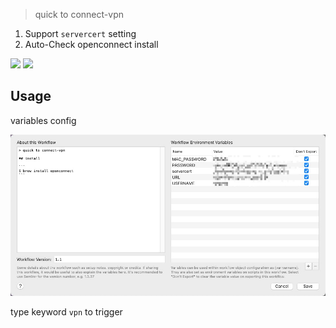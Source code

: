 > quick to connect-vpn


1. Support `servercert` setting
2. Auto-Check openconnect install



![](https://img.shields.io/badge/version-v1.3-green?style=for-the-badge)
[![](https://img.shields.io/badge/download-click-blue?style=for-the-badge)](https://github.com/alanhg/alfred-workflows/raw/master/openconnect-vpn/OpenConnect%20VPN.alfredworkflow)




<!-- more -->

## Usage
variables config

![](./screenshot.jpeg)

type keyword `vpn` to trigger
